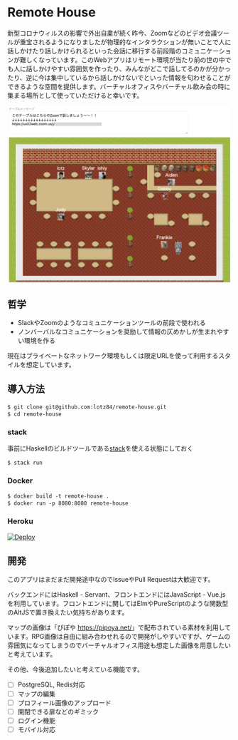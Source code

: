# Remote House

新型コロナウィルスの影響で外出自粛が続く昨今、Zoomなどのビデオ会議ツールが重宝されるようになりましたが物理的なインタラクションが無いことで人に話しかけたり話しかけられるといった会話に移行する前段階のコミュニケーションが難しくなっています。このWebアプリはリモート環境が当たり前の世の中でも人に話しかけやすい雰囲気を作ったり、みんながどこで話してるのかが分かったり、逆に今は集中しているから話しかけないでといった情報を匂わせることができるような空間を提供します。バーチャルオフィスやバーチャル飲み会の時に集まる場所として使っていただけると幸いです。

![](demo.png)

## 哲学

- SlackやZoomのようなコミュニケーションツールの前段で使われる
- ノンバーバルなコミュニケーションを奨励して情報の仄めかしが生まれやすい環境を作る

現在はプライベートなネットワーク環境もしくは限定URLを使って利用するスタイルを想定しています。

## 導入方法

```shell
$ git clone git@github.com:lotz84/remote-house.git
$ cd remote-house
```

### stack

事前にHaskellのビルドツールである[stack](https://docs.haskellstack.org/en/stable/README/)を使える状態にしておく

```shell
$ stack run
```

### Docker

```shell
$ docker build -t remote-house .
$ docker run -p 8080:8080 remote-house
```

### Heroku

[![Deploy](https://www.herokucdn.com/deploy/button.svg)](https://heroku.com/deploy)

## 開発

このアプリはまだまだ開発途中なのでIssueやPull Requestは大歓迎です。

バックエンドにはHaskell - Servant、フロントエンドにはJavaScript - Vue.jsを利用しています。フロントエンドに関してはElmやPureScriptのような関数型のAltJSで置き換えたい気持ちがあります。

マップの画像は「ぴぽや <https://pipoya.net/>」で配布されている素材を利用しています。RPG画像は自由に組み合わせれるので開発がしやすいですが、ゲームの雰囲気になってしまうのでバーチャルオフィス用途も想定した画像を用意したいと考えています。

その他、今後追加したいと考えている機能です。

- [ ] PostgreSQL, Redis対応
- [ ] マップの編集
- [ ] プロフィール画像のアップロード
- [ ] 開閉できる扉などのギミック
- [ ] ログイン機能
- [ ] モバイル対応